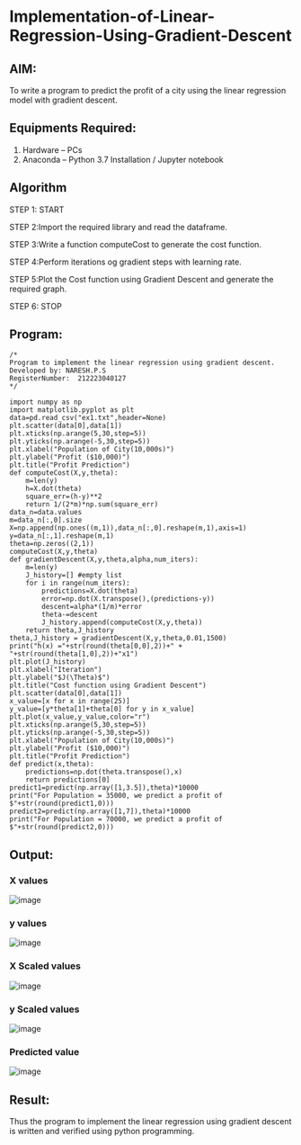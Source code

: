 # Implementation-of-Linear-Regression-Using-Gradient-Descent

## AIM:
To write a program to predict the profit of a city using the linear regression model with gradient descent.

## Equipments Required:
1. Hardware – PCs
2. Anaconda – Python 3.7 Installation / Jupyter notebook

## Algorithm
STEP 1: START

STEP 2:Import the required library and read the dataframe.

STEP 3:Write a function computeCost to generate the cost function.

STEP 4:Perform iterations og gradient steps with learning rate.

STEP 5:Plot the Cost function using Gradient Descent and generate the required graph.

STEP 6: STOP
## Program:
```
/*
Program to implement the linear regression using gradient descent.
Developed by: NARESH.P.S
RegisterNumber:  212223040127
*/
```
```import pandas as pd
import numpy as np
import matplotlib.pyplot as plt
data=pd.read_csv("ex1.txt",header=None)
plt.scatter(data[0],data[1])
plt.xticks(np.arange(5,30,step=5))
plt.yticks(np.arange(-5,30,step=5))
plt.xlabel("Population of City(10,000s)")
plt.ylabel("Profit ($10,000)")
plt.title("Profit Prediction")
def computeCost(X,y,theta):
    m=len(y) 
    h=X.dot(theta) 
    square_err=(h-y)**2
    return 1/(2*m)*np.sum(square_err) 
data_n=data.values
m=data_n[:,0].size
X=np.append(np.ones((m,1)),data_n[:,0].reshape(m,1),axis=1)
y=data_n[:,1].reshape(m,1)
theta=np.zeros((2,1))
computeCost(X,y,theta) 
def gradientDescent(X,y,theta,alpha,num_iters):
    m=len(y)
    J_history=[] #empty list
    for i in range(num_iters):
        predictions=X.dot(theta)
        error=np.dot(X.transpose(),(predictions-y))
        descent=alpha*(1/m)*error
        theta-=descent
        J_history.append(computeCost(X,y,theta))
    return theta,J_history
theta,J_history = gradientDescent(X,y,theta,0.01,1500)
print("h(x) ="+str(round(theta[0,0],2))+" + "+str(round(theta[1,0],2))+"x1")
plt.plot(J_history)
plt.xlabel("Iteration")
plt.ylabel("$J(\Theta)$")
plt.title("Cost function using Gradient Descent")
plt.scatter(data[0],data[1])
x_value=[x for x in range(25)]
y_value=[y*theta[1]+theta[0] for y in x_value]
plt.plot(x_value,y_value,color="r")
plt.xticks(np.arange(5,30,step=5))
plt.yticks(np.arange(-5,30,step=5))
plt.xlabel("Population of City(10,000s)")
plt.ylabel("Profit ($10,000)")
plt.title("Profit Prediction")
def predict(x,theta):
    predictions=np.dot(theta.transpose(),x)
    return predictions[0]
predict1=predict(np.array([1,3.5]),theta)*10000
print("For Population = 35000, we predict a profit of $"+str(round(predict1,0)))
predict2=predict(np.array([1,7]),theta)*10000
print("For Population = 70000, we predict a profit of $"+str(round(predict2,0)))
```
## Output:

### X values
![image](https://github.com/Wkrish28/Implementation-of-Linear-Regression-Using-Gradient-Descent/assets/144295230/10d0ca73-cc69-40ae-b903-e414dbe0626f)

### y values
![image](https://github.com/Wkrish28/Implementation-of-Linear-Regression-Using-Gradient-Descent/assets/144295230/1222e38a-3364-4ef0-81a8-f4d3d78607d8)

### X Scaled values
![image](https://github.com/Wkrish28/Implementation-of-Linear-Regression-Using-Gradient-Descent/assets/144295230/1d81226c-2b5b-4af7-b0c6-9ffe8b7c4dfd)

### y Scaled values
![image](https://github.com/Wkrish28/Implementation-of-Linear-Regression-Using-Gradient-Descent/assets/144295230/c3086ee3-3461-47ef-9389-d998203983c0)

### Predicted value
![image](https://github.com/Wkrish28/Implementation-of-Linear-Regression-Using-Gradient-Descent/assets/144295230/627c5d14-ff96-4de9-ba02-8b494fd7f296)

## Result:
Thus the program to implement the linear regression using gradient descent is written and verified using python programming.
